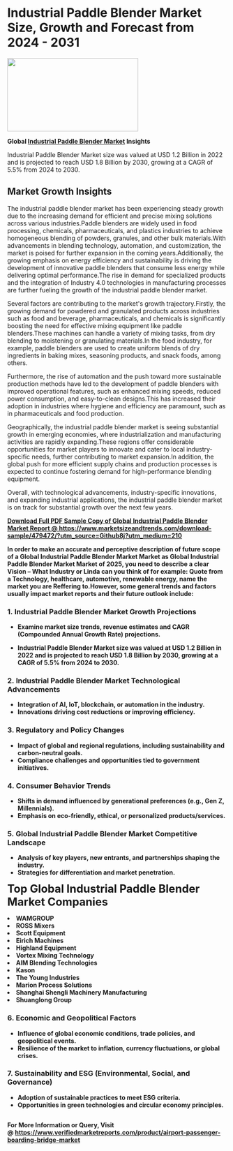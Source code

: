 <H1>Industrial Paddle Blender Market Size, Growth and Forecast from 2024 - 2031</H1><img class="aligncenter size-medium wp-image-584254" src="https://thirdeyenews.in/wp-content/uploads/2024/09/Global-Market-Research-300x168.jpeg" alt="" width="300" height="168" /><p><strong>Global&nbsp;<a href="https://www.marketsizeandtrends.com/download-sample/479472/?utm_source=Github8j?utm_medium=210">Industrial Paddle Blender Market</a> Insights</strong></p><p>Industrial Paddle Blender Market size was valued at USD 1.2 Billion in 2022 and is projected to reach USD 1.8 Billion by 2030, growing at a CAGR of 5.5% from 2024 to 2030.</p><p><h2>Market Growth Insights</h2> <p>The industrial paddle blender market has been experiencing steady growth due to the increasing demand for efficient and precise mixing solutions across various industries.Paddle blenders are widely used in food processing, chemicals, pharmaceuticals, and plastics industries to achieve homogeneous blending of powders, granules, and other bulk materials.With advancements in blending technology, automation, and customization, the market is poised for further expansion in the coming years.Additionally, the growing emphasis on energy efficiency and sustainability is driving the development of innovative paddle blenders that consume less energy while delivering optimal performance.The rise in demand for specialized products and the integration of Industry 4.0 technologies in manufacturing processes are further fueling the growth of the industrial paddle blender market.</p> <p><strong><a href="#"></a></strong></p> <p>Several factors are contributing to the market's growth trajectory.Firstly, the growing demand for powdered and granulated products across industries such as food and beverage, pharmaceuticals, and chemicals is significantly boosting the need for effective mixing equipment like paddle blenders.These machines can handle a variety of mixing tasks, from dry blending to moistening or granulating materials.In the food industry, for example, paddle blenders are used to create uniform blends of dry ingredients in baking mixes, seasoning products, and snack foods, among others.</p> <p>Furthermore, the rise of automation and the push toward more sustainable production methods have led to the development of paddle blenders with improved operational features, such as enhanced mixing speeds, reduced power consumption, and easy-to-clean designs.This has increased their adoption in industries where hygiene and efficiency are paramount, such as in pharmaceuticals and food production.</p> <p>Geographically, the industrial paddle blender market is seeing substantial growth in emerging economies, where industrialization and manufacturing activities are rapidly expanding.These regions offer considerable opportunities for market players to innovate and cater to local industry-specific needs, further contributing to market expansion.In addition, the global push for more efficient supply chains and production processes is expected to continue fostering demand for high-performance blending equipment.</p> <p>Overall, with technological advancements, industry-specific innovations, and expanding industrial applications, the industrial paddle blender market is on track for substantial growth over the next few years.</p> <p><strong><a href="#"></p><p><span class=""><strong>Download Full PDF Sample Copy of Global Industrial Paddle Blender Market Report</strong> @ <a href="https://www.marketsizeandtrends.com/download-sample/479472/?utm_source=Github8j?utm_medium=210" target="_blank">https://www.marketsizeandtrends.com/download-sample/479472/?utm_source=Github8j?utm_medium=210</a></span></p><p>In order to make an accurate and perceptive description of future scope of a Global&nbsp;Industrial Paddle Blender Market Market as Global&nbsp;Industrial Paddle Blender Market Market of 2025, you need to describe a clear Vision &ndash; What Industry or Linda can you think of for example: Quote from a Technology, healthcare, automotive, renewable energy, name the market you are Reffering to.However, some general trends and factors usually impact market reports and their future outlook include:</p><h3>1.&nbsp;<strong>Industrial Paddle Blender Market Growth Projections</strong></h3><ul><li>Examine market size trends, revenue estimates and CAGR (Compounded Annual Growth Rate) projections.</li><li><p>Industrial Paddle Blender Market size was valued at USD 1.2 Billion in 2022 and is projected to reach USD 1.8 Billion by 2030, growing at a CAGR of 5.5% from 2024 to 2030.</p></li></ul><h3>2.&nbsp;<strong>Industrial Paddle Blender Market Technological Advancements</strong></h3><ul><li>Integration of AI, IoT, blockchain, or automation in the industry.</li><li>Innovations driving cost reductions or improving efficiency.</li></ul><h3>3.&nbsp;<strong>Regulatory and Policy Changes</strong></h3><ul><li>Impact of global and regional regulations, including sustainability and carbon-neutral goals.</li><li>Compliance challenges and opportunities tied to government initiatives.</li></ul><h3>4.&nbsp;<strong>Consumer Behavior Trends</strong></h3><ul><li>Shifts in demand influenced by generational preferences (e.g., Gen Z, Millennials).</li><li>Emphasis on eco-friendly, ethical, or personalized products/services.</li></ul><h3>5.&nbsp;<strong>Global Industrial Paddle Blender Market Competitive Landscape</strong></h3><ul><li>Analysis of key players, new entrants, and partnerships shaping the industry.</li><li>Strategies for differentiation and market penetration.</li></ul><p data-pm-slice="1 1 []"><span style="color: inherit; font-family: inherit; font-size: 25px;">Top Global Industrial Paddle Blender Market Companies</span></p><div class="" data-test-id=""><p><li>WAMGROUP</li><li> ROSS Mixers</li><li> Scott Equipment</li><li> Eirich Machines</li><li> Highland Equipment</li><li> Vortex Mixing Technology</li><li> AIM Blending Technologies</li><li> Kason</li><li> The Young Industries</li><li> Marion Process Solutions</li><li> Shanghai Shengli Machinery Manufacturing</li><li> Shuanglong Group</li></p></div><h3>6.&nbsp;<strong>Economic and Geopolitical Factors</strong></h3><ul><li>Influence of global economic conditions, trade policies, and geopolitical events.</li><li>Resilience of the market to inflation, currency fluctuations, or global crises.</li></ul><h3>7.&nbsp;<strong>Sustainability and ESG (Environmental, Social, and Governance)</strong></h3><ul><li>Adoption of sustainable practices to meet ESG criteria.</li><li>Opportunities in green technologies and circular economy principles.</li></ul><h2><strong style="font-size: 14px;">For More Information or Query, Visit @&nbsp;</strong><a style="background-color: #ffffff; font-size: 14px;" href="https://www.marketsizeandtrends.com/report/industrial-paddle-blender-market/" target="_blank">https://www.verifiedmarketreports.com/product/airport-passenger-boarding-bridge-market</a></h2>